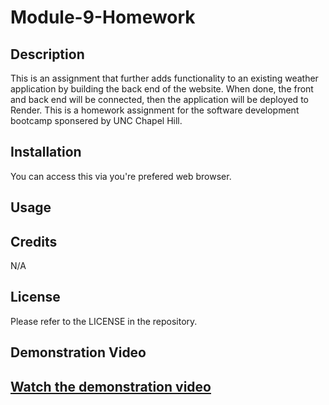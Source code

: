 # Module-9-Homework

## Description

This is an assignment that further adds functionality to an existing weather application by building the back end of the website. When done, the front and back end will be connected, then the application will be deployed to Render.
This is a homework assignment for the software development bootcamp sponsered by UNC Chapel Hill.

## Installation

You can access this via you're prefered web browser.

## Usage



## Credits

N/A

## License

Please refer to the LICENSE in the repository.


## Demonstration Video

[Watch the demonstration video]()
---